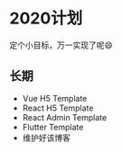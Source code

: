 # 2020计划
定个小目标，万一实现了呢😄
## 长期
- Vue H5 Template
- React H5 Template
- React Admin Template
- Flutter Template
- 维护好该博客